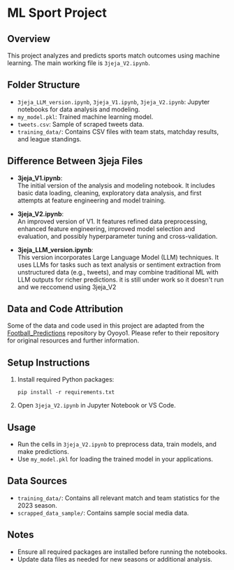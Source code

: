 # ML Sport Project

## Overview
This project analyzes and predicts sports match outcomes using machine learning. The main working file is `3jeja_V2.ipynb`.

## Folder Structure
- `3jeja_LLM_version.ipynb`, `3jeja_V1.ipynb`, `3jeja_V2.ipynb`: Jupyter notebooks for data analysis and modeling.
- `my_model.pkl`: Trained machine learning model.
- `tweets.csv`: Sample of scraped tweets data.
- `training_data/`: Contains CSV files with team stats, matchday results, and league standings.

## Difference Between 3jeja Files

- **3jeja_V1.ipynb**:  
  The initial version of the analysis and modeling notebook. It includes basic data loading, cleaning, exploratory data analysis, and first attempts at feature engineering and model training.

- **3jeja_V2.ipynb**:  
  An improved version of V1. It features refined data preprocessing, enhanced feature engineering, improved model selection and evaluation, and possibly hyperparameter tuning and cross-validation.

- **3jeja_LLM_version.ipynb**:  
  This version incorporates Large Language Model (LLM) techniques. It uses LLMs for tasks such as text analysis or sentiment extraction from unstructured data (e.g., tweets), and may combine traditional ML with LLM outputs for richer predictions. it is still under work so it doesn't run and we reccomend using 3jeja_V2

## Data and Code Attribution

Some of the data and code used in this project are adapted from the [Football_Predictions](https://github.com/Oyoyo1/Football_Predictions.git) repository by Oyoyo1. Please refer to their repository for original resources and further information.

## Setup Instructions
1. Install required Python packages:
   ```
   pip install -r requirements.txt
   ```

2. Open `3jeja_V2.ipynb` in Jupyter Notebook or VS Code.

## Usage
- Run the cells in `3jeja_V2.ipynb` to preprocess data, train models, and make predictions.
- Use `my_model.pkl` for loading the trained model in your applications.

## Data Sources
- `training_data/`: Contains all relevant match and team statistics for the 2023 season.
- `scrapped_data_sample/`: Contains sample social media data.

## Notes
- Ensure all required packages are installed before running the notebooks.
- Update data files as needed for new seasons or additional analysis.
